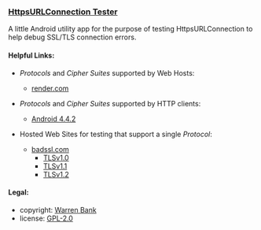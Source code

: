 ### [HttpsURLConnection Tester](https://github.com/warren-bank/Android-HttpsURLConnectionTester)

A little Android utility app for the purpose of testing HttpsURLConnection to help debug SSL/TLS connection errors.

#### Helpful Links:

* _Protocols_ and _Cipher Suites_ supported by Web Hosts:
  - [render.com](https://www.ssllabs.com/ssltest/analyze.html?d=warren-bank-hauk.onrender.com)

* _Protocols_ and _Cipher Suites_ supported by HTTP clients:
  - [Android 4.4.2](https://www.ssllabs.com/ssltest/viewClient.html?name=Android&version=4.4.2)

* Hosted Web Sites for testing that support a single _Protocol_:
  - [badssl.com](https://github.com/chromium/badssl.com)
    * [TLSv1.0](https://tls-v1-0.badssl.com:1010/)
    * [TLSv1.1](https://tls-v1-1.badssl.com:1011/)
    * [TLSv1.2](https://tls-v1-2.badssl.com:1012/)

#### Legal:

* copyright: [Warren Bank](https://github.com/warren-bank)
* license: [GPL-2.0](https://www.gnu.org/licenses/old-licenses/gpl-2.0.txt)

